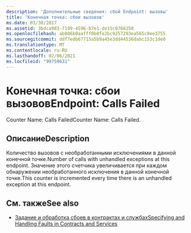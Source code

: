 ```yaml
---
description: 'Дополнительные сведения: сбой Endpoint: вызовы'
title: 'Конечная точка: сбои вызовов'
ms.date: 03/30/2017
ms.assetid: 3bdca983-7199-4596-b7e1-de15c0766250
ms.openlocfilehash: ab806b0aafff0b0fe2bc9257293ea565c8ee3755
ms.sourcegitcommit: ddf7edb67715a5b9a45e3dd44536dabc153c1de0
ms.translationtype: MT
ms.contentlocale: ru-RU
ms.lasthandoff: 02/06/2021
ms.locfileid: "99759631"
---
```

# <a name="endpoint-calls-failed"></a><span data-ttu-id="f1427-103">Конечная точка: сбои вызовов</span><span class="sxs-lookup"><span data-stu-id="f1427-103">Endpoint: Calls Failed</span></span>

<span data-ttu-id="f1427-104">Counter Name: Calls Failed</span><span class="sxs-lookup"><span data-stu-id="f1427-104">Counter Name: Calls Failed.</span></span>  
  
## <a name="description"></a><span data-ttu-id="f1427-105">Описание</span><span class="sxs-lookup"><span data-stu-id="f1427-105">Description</span></span>  

 <span data-ttu-id="f1427-106">Количество вызовов с необработанными исключениями в данной конечной точке.</span><span class="sxs-lookup"><span data-stu-id="f1427-106">Number of calls with unhandled exceptions at this endpoint.</span></span> <span data-ttu-id="f1427-107">Значение этого счетчика увеличивается при каждом обнаружении необработанного исключения в данной конечной точке.</span><span class="sxs-lookup"><span data-stu-id="f1427-107">This counter is incremented every time there is an unhandled exception at this endpoint.</span></span>  
  
## <a name="see-also"></a><span data-ttu-id="f1427-108">См. также</span><span class="sxs-lookup"><span data-stu-id="f1427-108">See also</span></span>

- [<span data-ttu-id="f1427-109">Задание и обработка сбоев в контрактах и службах</span><span class="sxs-lookup"><span data-stu-id="f1427-109">Specifying and Handling Faults in Contracts and Services</span></span>](../../specifying-and-handling-faults-in-contracts-and-services.md)
